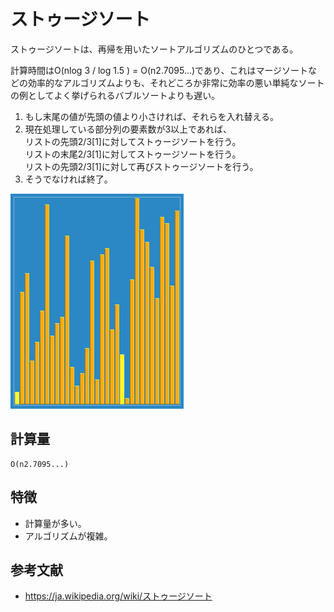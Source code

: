 # ストゥージソート

ストゥージソートは、再帰を用いたソートアルゴリズムのひとつである。  

計算時間はO(nlog 3 / log 1.5 ) = O(n2.7095...)であり、これはマージソートなどの効率的なアルゴリズムよりも、それどころか非常に効率の悪い単純なソートの例としてよく挙げられるバブルソートよりも遅い。  

1. もし末尾の値が先頭の値より小さければ、それらを入れ替える。
2. 現在処理している部分列の要素数が3以上であれば、  
リストの先頭2/3[1]に対してストゥージソートを行う。  
リストの末尾2/3[1]に対してストゥージソートを行う。  
リストの先頭2/3[1]に対して再びストゥージソートを行う。
3. そうでなければ終了。

![ストゥージソート](../img/StoogeSort.gif)  

## 計算量

```text
O(n2.7095...)
```

## 特徴

- 計算量が多い。
- アルゴリズムが複雑。

## 参考文献

- <https://ja.wikipedia.org/wiki/ストゥージソート>
